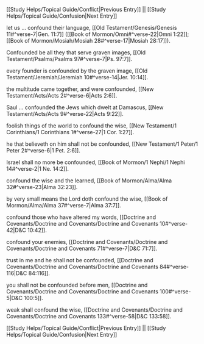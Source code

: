 [[Study Helps/Topical Guide/Conflict|Previous Entry]]  ||  [[Study Helps/Topical Guide/Confusion|Next Entry]]

 let us ... confound their language, [[Old Testament/Genesis/Genesis 11#^verse-7|Gen. 11:7]] ([[Book of Mormon/Omni#^verse-22|Omni 1:22]]; [[Book of Mormon/Mosiah/Mosiah 28#^verse-17|Mosiah 28:17]]).

 Confounded be all they that serve graven images, [[Old Testament/Psalms/Psalms 97#^verse-7|Ps. 97:7]].

 every founder is confounded by the graven image, [[Old Testament/Jeremiah/Jeremiah 10#^verse-14|Jer. 10:14]].

 the multitude came together, and were confounded, [[New Testament/Acts/Acts 2#^verse-6|Acts 2:6]].

 Saul ... confounded the Jews which dwelt at Damascus, [[New Testament/Acts/Acts 9#^verse-22|Acts 9:22]].

 foolish things of the world to confound the wise, [[New Testament/1 Corinthians/1 Corinthians 1#^verse-27|1 Cor. 1:27]].

 he that believeth on him shall not be confounded, [[New Testament/1 Peter/1 Peter 2#^verse-6|1 Pet. 2:6]].

 Israel shall no more be confounded, [[Book of Mormon/1 Nephi/1 Nephi 14#^verse-2|1 Ne. 14:2]].

 confound the wise and the learned, [[Book of Mormon/Alma/Alma 32#^verse-23|Alma 32:23]].

 by very small means the Lord doth confound the wise, [[Book of Mormon/Alma/Alma 37#^verse-7|Alma 37:7]].

 confound those who have altered my words, [[Doctrine and Covenants/Doctrine and Covenants/Doctrine and Covenants 10#^verse-42|D&C 10:42]].

 confound your enemies, [[Doctrine and Covenants/Doctrine and Covenants/Doctrine and Covenants 71#^verse-7|D&C 71:7]].

 trust in me and he shall not be confounded, [[Doctrine and Covenants/Doctrine and Covenants/Doctrine and Covenants 84#^verse-116|D&C 84:116]].

 you shall not be confounded before men, [[Doctrine and Covenants/Doctrine and Covenants/Doctrine and Covenants 100#^verse-5|D&C 100:5]].

 weak shall confound the wise, [[Doctrine and Covenants/Doctrine and Covenants/Doctrine and Covenants 133#^verse-58|D&C 133:58]].

[[Study Helps/Topical Guide/Conflict|Previous Entry]]  ||  [[Study Helps/Topical Guide/Confusion|Next Entry]]